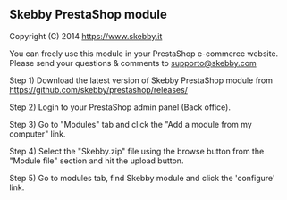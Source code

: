 Skebby PrestaShop module
---------------------------------------------------------------------

Copyright (C) 2014 https://www.skebby.it 

You can freely use this module in your PrestaShop e-commerce website.
Please send your questions & comments to supporto@skebby.com


Step 1)
Download the latest version of Skebby PrestaShop module from https://github.com/skebby/prestashop/releases/

Step 2)
Login to your PrestaShop admin panel (Back office).

Step 3)
Go to "Modules" tab and click the "Add a module from my computer" link.

Step 4)
Select the "Skebby.zip" file using the browse button from the "Module file" section and hit the upload button.

Step 5)
Go to modules tab, find Skebby module and click the 'configure' link.